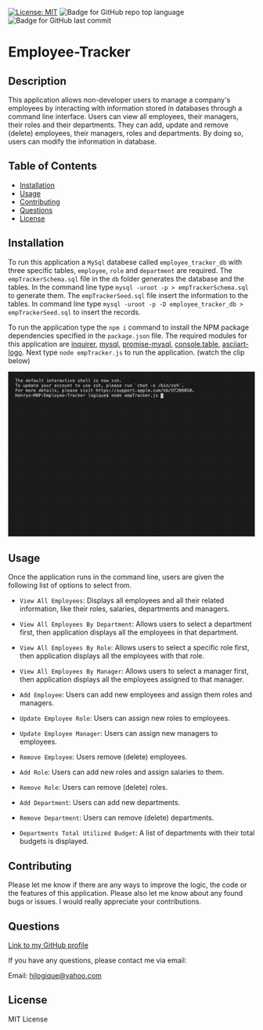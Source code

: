 
[![License: MIT](https://img.shields.io/badge/License-MIT-yellow.svg)](https://opensource.org/licenses/MIT) ![Badge for GitHub repo top language](https://img.shields.io/github/languages/top/hjlogique/Employee-Tracker?style=flat&logo=appveyor) ![Badge for GitHub last commit](https://img.shields.io/github/last-commit/hjlogique/Employee-Tracker?style=flat&logo=appveyor)
  
# Employee-Tracker

  ## Description 
  
  This application allows non-developer users to manage a company's employees by interacting with information stored in databases through a command line interface. Users can view all employees, their managers, their roles and their departments. They can add, update and remove (delete) employees, their managers, roles and departments. By doing so, users can modify the information in database.
 
  ## Table of Contents
  * [Installation](#installation)
  * [Usage](#usage)
  * [Contributing](#contributing)
  * [Questions](#questions)
  * [License](#license)
  
  ## Installation
  
  To run this application a `MySql` databese called `employee_tracker_db` with three specific tables, `employee`, `role` and `department` are required. The `empTrackerSchema.sql` file in the `db` folder generates the database and the tables. In the command line type `mysql -uroot -p > empTrackerSchema.sql` to generate them. The `empTrackerSeed.sql` file insert the information to the tables. In command line type `mysql -uroot -p -D employee_tracker_db > empTrackerSeed.sql` to insert the records. 

  To run the application type the `npm i` command to install the NPM package dependencies specified in the `package.json` file. The required modules for this application are [inquirer](https://www.npmjs.com/package/inquirer), [mysql](https://www.npmjs.com/package/mysql), [promise-mysql](https://www.npmjs.com/package/promise-mysql), [console.table](https://www.npmjs.com/package/console.table), [asciiart-logo](https://www.npmjs.com/package/asciiart-logo).
  Next type `node empTracker.js` to run the application. (watch the clip below)

  ![Demo of Software-Engineering-Team-Generator](/assets/employee_tracker.gif)

  ## Usage 
  
  Once the application runs in the command line, users are given the following list of options to select from. 

   * `View All Employees`: Displays all employees and all their related information, like their roles, salaries, departments and managers.

   * `View All Employees By Department`: Allows users to select a department first, then application displays all the employees in that department.

   * `View All Employees By Role`: Allows users to select a specific role first, then application displays all the employees with that role.

   * `View All Employees By Manager`: Allows users to select a manager first, then application displays all the employees assigned to that manager.

   * `Add Employee`: Users can add new employees and assign them roles and managers.

   * `Update Employee Role`: Users can assign new roles to employees.

   * `Update Employee Manager`: Users can assign new managers to employees.

   * `Remove Employee`: Users remove (delete) employees.

   * `Add Role`: Users can add new roles and assign salaries to them. 

   * `Remove Role`: Users can remove (delete) roles.

   * `Add Department`: Users can add new departments.

   * `Remove Department`: Users can remove (delete) departments.

   * `Departments Total Utilized Budget`: A list of departments with their total budgets is displayed.

  ## Contributing
  
  Please let me know if there are any ways to improve the logic, the code or the features of this application. Please also let me know about any found bugs or issues. I would really appreciate your contributions.
  
  ## Questions
  
  [Link to my GitHub profile](https://github.com/hjlogique)

  If you have any questions, please contact me via email:
  
  Email: hjlogique@yahoo.com
  
  ## License
  
  MIT License
